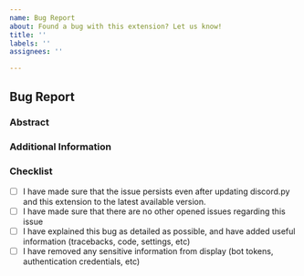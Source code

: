 ```yaml
---
name: Bug Report
about: Found a bug with this extension? Let us know!
title: ''
labels: ''
assignees: ''

---
```


## Bug Report

### Abstract
<!-- A summary of your bug report. As well as some detailed information. -->
<!-- Can you consistently reproduce this bug? How are you producing this bug? -->
<!-- What is the result that you are getting? What is the result that you're expecting? -->

### Additional Information
<!-- Code snippets or any other information you wish to share -->

### Checklist
<!-- Add an 'x' in between the brackets to mark it, like so: [x] -->

- [ ] I have made sure that the issue persists even after updating discord.py and this extension to the latest available version.
- [ ] I have made sure that there are no other opened issues regarding this issue
- [ ] I have explained this bug as detailed as possible, and have added useful information (tracebacks, code, settings, etc)
- [ ] I have removed any sensitive information from display (bot tokens, authentication credentials, etc)
